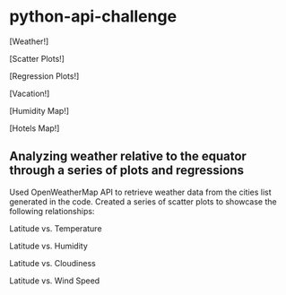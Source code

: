 # python-api-challenge

[Weather!]

[Scatter Plots!]

[Regression Plots!]


[Vacation!]

[Humidity Map!]

[Hotels Map!]

## Analyzing weather relative to the equator through a series of plots and regressions

Used OpenWeatherMap API to retrieve weather data from the cities list generated in the code. Created a series of scatter plots to showcase the following relationships:

Latitude vs. Temperature

Latitude vs. Humidity

Latitude vs. Cloudiness

Latitude vs. Wind Speed
